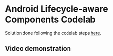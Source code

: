 # Android Lifecycle-aware Components Codelab

Solution done following the codelab steps [here](https://codelabs.developers.google.com/codelabs/android-lifecycles/).

## Video demonstration
